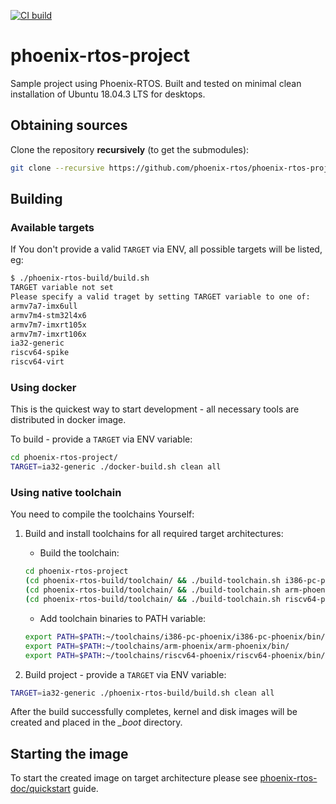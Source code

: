 <a href="https://github.com/phoenix-rtos/phoenix-rtos-project/actions?query=workflow%3Aci"><img alt="CI build" src="https://github.com/phoenix-rtos/phoenix-rtos-project/workflows/ci/badge.svg"></a>

# phoenix-rtos-project

Sample project using Phoenix-RTOS. Built and tested on minimal clean installation of Ubuntu 18.04.3 LTS for desktops.

## Obtaining sources

Clone the repository **recursively** (to get the submodules):
```bash
git clone --recursive https://github.com/phoenix-rtos/phoenix-rtos-project.git
```

## Building

### Available targets
If You don't provide a valid `TARGET` via ENV, all possible targets will be listed, eg:

```bash
$ ./phoenix-rtos-build/build.sh
TARGET variable not set
Please specify a valid traget by setting TARGET variable to one of:
armv7a7-imx6ull
armv7m4-stm32l4x6
armv7m7-imxrt105x
armv7m7-imxrt106x
ia32-generic
riscv64-spike
riscv64-virt
```

### Using docker

This is the quickest way to start development - all necessary tools are distributed in docker image.

To build - provide a `TARGET` via ENV variable:
```bash
cd phoenix-rtos-project/
TARGET=ia32-generic ./docker-build.sh clean all
```

### Using native toolchain

You need to compile the toolchains Yourself:
1. Build and install toolchains for all required target architectures:
   - Build the toolchain:
    ```bash
    cd phoenix-rtos-project
    (cd phoenix-rtos-build/toolchain/ && ./build-toolchain.sh i386-pc-phoenix ~/toolchains/i386-pc-phoenix)
    (cd phoenix-rtos-build/toolchain/ && ./build-toolchain.sh arm-phoenix ~/toolchains/arm-phoenix)
    (cd phoenix-rtos-build/toolchain/ && ./build-toolchain.sh riscv64-phoenix ~/toolchains/riscv64-phoenix)
    ```

   - Add toolchain binaries to PATH variable:
    ```bash
    export PATH=$PATH:~/toolchains/i386-pc-phoenix/i386-pc-phoenix/bin/
    export PATH=$PATH:~/toolchains/arm-phoenix/arm-phoenix/bin/
    export PATH=$PATH:~/toolchains/riscv64-phoenix/riscv64-phoenix/bin/
    ```

2. Build project - provide a `TARGET` via ENV variable:
```bash
TARGET=ia32-generic ./phoenix-rtos-build/build.sh clean all
```
After the build successfully completes, kernel and disk images will be created and placed in the *_boot* directory.

## Starting the image

To start the created image on target architecture please see [phoenix-rtos-doc/quickstart](https://github.com/phoenix-rtos/phoenix-rtos-doc/tree/master/quickstart) guide.
